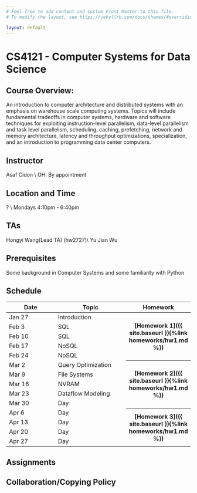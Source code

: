 ```yaml
---
# Feel free to add content and custom Front Matter to this file.
# To modify the layout, see https://jekyllrb.com/docs/themes/#overriding-theme-defaults

layout: default
---
```

# CS4121 - Computer Systems for Data Science

## Course Overview:
An introduction to computer architecture and distributed systems with an emphasis on warehouse scale computing systems. Topics will include fundamental tradeoffs in computer systems, hardware and software techniques for exploiting instruction-level parallelism, data-level parallelism and task level parallelism, scheduling, caching, prefetching, network and memory architecture, latency and throughput optimizations, specialization, and an introduction to programming data center computers. 

## Instructor
Asaf Cidon \\
OH: By appointment

## Location and Time
? \\
Mondays 4:10pm - 6:40pm

## TAs
Hongyi Wang(Lead TA) (hw2727)\\
Yu Jian Wu

## Prerequisites
Some background in Computer Systems and some familiarity with Python


## Schedule


<table>
<colgroup>
<col width="33%" />
<col width="45%" />
<col width="22%" />
</colgroup>
<thead>
<tr class="header">
<th>Date</th>
<th>Topic</th>
<th>Homework</th>
</tr>
</thead>
<tbody>
<tr>
<td markdown="span">Jan 27</td>
<td markdown="span">Introduction</td>
<th rowspan="5" markdown="1">[Homework 1]({{ site.baseurl }}{%link homeworks/hw1.md %})</th>
</tr>
<tr>
<td markdown="span">Feb 3</td>
<td markdown="span">SQL </td>
</tr>
<tr>
<td markdown="span">Feb 10</td>
<td markdown="span">SQL </td>
</tr>
<tr>
<td markdown="span">Feb 17</td>
<td markdown="span">NoSQL </td>
</tr>
<tr>
<td markdown="span">Feb 24</td>
<td markdown="span">NoSQL </td>
</tr>
<tr>
<td markdown="span">Mar 2</td>
<td markdown="span">Query Optimization </td>
<th rowspan="5" markdown="1">[Homework 2]({{ site.baseurl }}{%link homeworks/hw1.md %})</th>
</tr>
<tr>
<td markdown="span">Mar 9</td>
<td markdown="span">File Systems</td>
</tr>
<tr>
<td markdown="span">Mar 16</td>
<td markdown="span">NVRAM </td>
</tr>
<tr>
<td markdown="span">Mar 23</td>
<td markdown="span">Dataflow Modeling</td>
</tr>
<tr>
<td markdown="span">Mar 30</td>
<td markdown="span">Day </td>
</tr>
<tr>
<td markdown="span">Apr 6</td>
<td markdown="span">Day </td>
<th rowspan="5" markdown="1">[Homework 3]({{ site.baseurl }}{%link homeworks/hw1.md %})</th>
</tr>
<tr>
<td markdown="span">Apr 13</td>
<td markdown="span">Day </td>
</tr>
<tr>
<td markdown="span">Apr 20</td>
<td markdown="span">Day </td>
</tr>
<tr>
<td markdown="span">Apr 27</td>
<td markdown="span">Day </td>
</tr>
</tbody>
</table>

## Assignments

## Collaboration/Copying Policy
